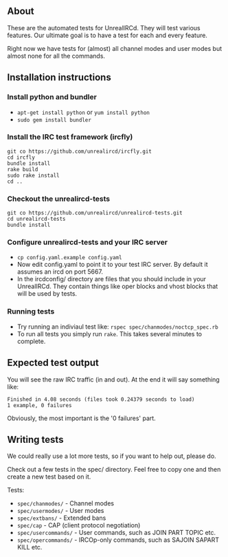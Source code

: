 ## About
These are the automated tests for UnrealIRCd. They will test various features.
Our ultimate goal is to have a test for each and every feature.

Right now we have tests for (almost) all channel modes and user modes but almost none for all the commands.

## Installation instructions

### Install python and bundler
* `apt-get install python` or `yum install python`
* `sudo gem install bundler`

### Install the IRC test framework (ircfly)
```
git co https://github.com/unrealircd/ircfly.git
cd ircfly
bundle install
rake build
sudo rake install
cd ..
```

### Checkout the unrealircd-tests
```
git co https://github.com/unrealircd/unrealircd-tests.git
cd unrealircd-tests
bundle install
```

### Configure unrealircd-tests and your IRC server
* `cp config.yaml.example config.yaml`
* Now edit config.yaml to point it to your test IRC server. By default it assumes an ircd on port 5667.
* In the ircdconfig/ directory are files that you should include in your UnrealIRCd. They contain things like oper blocks and vhost blocks that will be used by tests.

### Running tests
* Try running an indiviaul test like: `rspec spec/chanmodes/noctcp_spec.rb`
* To run all tests you simply run `rake`. This takes several minutes to complete.

## Expected test output
You will see the raw IRC traffic (in and out). At the end it will say something like:
```
Finished in 4.08 seconds (files took 0.24379 seconds to load)
1 example, 0 failures
```

Obviously, the most important is the '0 failures' part.

## Writing tests
We could really use a lot more tests, so if you want to help out, please do.

Check out a few tests in the spec/ directory. Feel free to copy one and then create a new test based on it.

Tests:
* `spec/chanmodes/` - Channel modes
* `spec/usermodes/` - User modes
* `spec/extbans/` - Extended bans
* `spec/cap` - CAP (client protocol negotiation)
* `spec/usercommands/` - User commands, such as JOIN PART TOPIC etc.
* `spec/opercommands/` - IRCOp-only commands, such as SAJOIN SAPART KILL etc.
